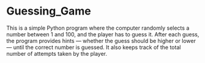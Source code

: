 # Guessing_Game
This is a simple Python program where the computer randomly selects a number between 1 and 100, and the player has to guess it. After each guess, the program provides hints — whether the guess should be higher or lower — until the correct number is guessed. It also keeps track of the total number of attempts taken by the player.
